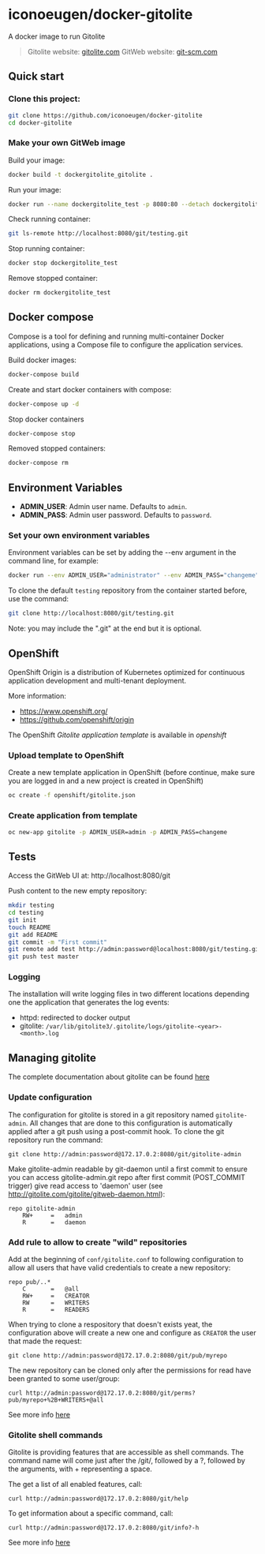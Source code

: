 # iconoeugen/docker-gitolite

A docker image to run Gitolite

> Gitolite website: [gitolite.com](http://gitolite.com/gitolite/index.html)
> GitWeb website: [git-scm.com](https://git-scm.com/docs/gitweb)

## Quick start

### Clone this project:

``` bash
git clone https://github.com/iconoeugen/docker-gitolite
cd docker-gitolite
```

### Make your own GitWeb image

Build your image:

``` bash
docker build -t dockergitolite_gitolite .
```

Run your image:

``` bash
docker run --name dockergitolite_test -p 8080:80 --detach dockergitolite_gitolite
```

Check running container:

``` bash
git ls-remote http://localhost:8080/git/testing.git
```

Stop running container:

``` bash
docker stop dockergitolite_test
```

Remove stopped container:

``` bash
docker rm dockergitolite_test
```

## Docker compose

Compose is a tool for defining and running multi-container Docker applications, using a Compose file  to configure
the application services.

Build docker images:

``` bash
docker-compose build
```

Create and start docker containers with compose:

``` bash
docker-compose up -d
```

Stop docker containers

``` bash
docker-compose stop
```

Removed stopped containers:

``` bash
docker-compose rm
```

## Environment Variables

- **ADMIN_USER**: Admin user name. Defaults to `admin`.
- **ADMIN_PASS**: Admin user password. Defaults to `password`.

### Set your own environment variables

Environment variables can be set by adding the --env argument in the command line, for example:

``` bash
docker run --env ADMIN_USER="administrator" --env ADMIN_PASS="changeme" --name dockergitolite_test -p 8080:80 --detach dockergitolite_gitolite
```

To clone the default `testing` repository from the container started before, use the command:

``` bash
git clone http://localhost:8080/git/testing.git
```

Note: you may include the ".git" at the end but it is optional.

## OpenShift

OpenShift Origin is a distribution of Kubernetes optimized for continuous application development and multi-tenant deployment.

More information:
- https://www.openshift.org/
- https://github.com/openshift/origin

The OpenShift *Gitolite application template* is available in *openshift*

### Upload template to OpenShift

Create a new template application in OpenShift (before continue, make sure you are logged in and a new project is created in OpenShift)

``` bash
oc create -f openshift/gitolite.json
```

### Create application from template

``` bash
oc new-app gitolite -p ADMIN_USER=admin -p ADMIN_PASS=changeme
```

## Tests

Access the GitWeb UI at: http://localhost:8080/git

Push content to the new empty repository:

``` bash
mkdir testing
cd testing
git init
touch README
git add README
git commit -m "First commit"
git remote add test http://admin:password@localhost:8080/git/testing.git
git push test master
```

### Logging

The installation will write logging files in two different locations depending one the application that generates the
log events:

* httpd: redirected to docker output
* gitolite: `/var/lib/gitolite3/.gitolite/logs/gitolite-<year>-<month>.log`

## Managing gitolite

The complete documentation about gitolite can be found [here](http://gitolite.com/gitolite/gitolite.html)

### Update configuration

The configuration for gitolite is stored in a git repository named `gitolite-admin`. All changes that are done to this
configuration is automatically applied after a git push using a post-commit hook. To clone the git repository run the
command:

```
git clone http://admin:password@172.17.0.2:8080/git/gitolite-admin
```

Make gitolite-admin readable by git-daemon until a first commit to ensure you can access gitolite-admin.git repo
after first commit (POST_COMMIT trigger) give read access to 'daemon' user (see http://gitolite.com/gitolite/gitweb-daemon.html):

```
repo gitolite-admin
    RW+     =   admin
    R       =   daemon
```

### Add rule to allow to create "wild" repositories

Add at the beginning of `conf/gitolite.conf` to following configuration to allow all users that have valid credentials to create a new repository:

```
repo pub/..*
    C       =   @all
    RW+     =   CREATOR
    RW      =   WRITERS
    R       =   READERS
```

When trying to clone a respository that doesn't exists yeat,
the configuration above will create a new one and configure as `CREATOR` the user that made the request:

```
git clone http://admin:password@172.17.0.2:8080/git/pub/myrepo
```

The new repository can be cloned only after the permissions for read have been granted to some user/group:

```
curl http://admin:password@172.17.0.2:8080/git/perms?pub/myrepo+%2B+WRITERS+@all
```

See more info [here](http://gitolite.com/gitolite/wild.html)

### Gitolite shell commands

Gitolite is providing features that are accessible as shell commands. The command name will come just after the /git/, followed by a ?, followed by the arguments, with + representing a space.

The get a list of all enabled features, call:

```
curl http://admin:password@172.17.0.2:8080/git/help
```

To get information about a specific command, call:

```
curl http://admin:password@172.17.0.2:8080/git/info?-h
```

See more info [here](http://gitolite.com/gitolite/http.html)
